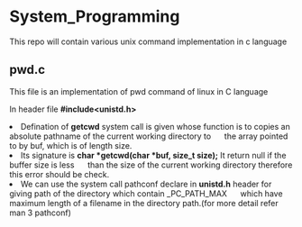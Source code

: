 # System_Programming

This repo will contain various unix command implementation in c language

## pwd.c ##
This file is an implementation of pwd command of linux in C language

In header file <b>#include<unistd.h></b> <br>
<li>Defination of <b>getcwd</b> system call is given whose function is to copies an absolute pathname of the current working directory to
&nbsp;&nbsp;&nbsp;&nbsp;&nbsp;the array pointed to by buf, which is of length size.
  <li>Its signature is <b>char *getcwd(char *buf, size_t size);</b> It return null if the buffer size is less &nbsp;&nbsp;&nbsp;&nbsp;&nbsp;than the size of the current working directory therefore this error should be check.
  <li>We can use the system call pathconf declare in <b>unistd.h</b> header for giving path of the directory which contain _PC_PATH_MAX &nbsp;&nbsp;&nbsp;&nbsp;&nbsp;which have maximum length of a filename in the directory path.(for more detail refer man 3 pathconf)
  
  
